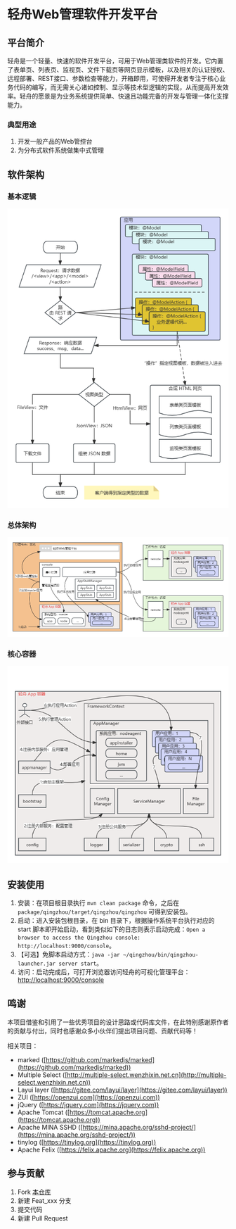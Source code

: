# 轻舟Web管理软件开发平台

## 平台简介

轻舟是一个轻量、快速的软件开发平台，可用于Web管理类软件的开发。它内置了表单页、列表页、监视页、文件下载页等网页显示模板，以及相关的认证授权、远程部署、REST接口、参数检查等能力，开箱即用，可使得开发者专注于核心业务代码的编写，而无需关心诸如控制、显示等技术型逻辑的实现，从而提高开发效率。轻舟的愿景是为业务系统提供简单、快速且功能完备的开发与管理一体化支撑能力。

### 典型用途

1. 开发一般产品的Web管控台
2. 为分布式软件系统做集中式管理

## 软件架构

### 基本逻辑

![](doc/readme/basic.png)

### 总体架构

![](doc/readme/architecture.png)

### 核心容器

![](doc/readme/container.png)

## 安装使用

1. 安装：在项目根目录执行 `mvn clean package` 命令，之后在 `package/qingzhou/target/qingzhou/qingzhou` 可得到安装包。
2. 启动：进入安装包根目录，在 bin 目录下，根据操作系统平台执行对应的 start
   脚本即开始启动，看到类似如下的日志则表示启动完成：`Open a browser to access the Qingzhou
   console: http://localhost:9000/console`。
3. 【可选】免脚本启动方式：`java -jar ~/qingzhou/bin/qingzhou-launcher.jar server start`。
4. 访问：启动完成后，可打开浏览器访问轻舟的可视化管理平台： [http://localhost:9000/console](http://localhost:9000/console)

## 鸣谢

本项目借鉴和引用了一些优秀项目的设计思路或代码库文件，在此特别感谢原作者的贡献与付出，同时也感谢众多小伙伴们提出项目问题、贡献代码等！

相关项目：

+ marked ([https://github.com/markedjs/marked](https://github.com/markedjs/marked))
+ Multiple Select ([http://multiple-select.wenzhixin.net.cn](http://multiple-select.wenzhixin.net.cn))
+ Layui layer ([https://gitee.com/layui/layer](https://gitee.com/layui/layer))
+ ZUI ([https://openzui.com](https://openzui.com))
+ jQuery ([https://jquery.com](https://jquery.com))
+ Apache Tomcat ([https://tomcat.apache.org](https://tomcat.apache.org))
+ Apache MINA SSHD ([https://mina.apache.org/sshd-project/](https://mina.apache.org/sshd-project/))
+ tinylog ([https://tinylog.org](https://tinylog.org))
+ Apache Felix ([https://felix.apache.org](https://felix.apache.org))

## 参与贡献

1. Fork [本仓库](https://gitee.com/openeuler/qingzhou)
2. 新建 Feat_xxx 分支
3. 提交代码
4. 新建 Pull Request
